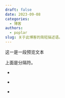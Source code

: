 ```yaml
---
draft: false 
date: 2023-09-08 
categories:
  - 博客
authors: 
  - poplar
slug: 关于此博客的简短描述语。
---
```


这一是一段预览文本

<!-- more -->

上面是分隔符。

- [](./../../)



- [](./../../)



- [](./../../)